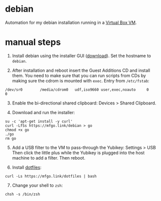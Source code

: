 # debian

Automation for my debian installation running in a
[Virtual Box VM](https://www.virtualbox.org).

# manual steps

1. Install debian using the installer GUI
([download](https://www.debian.org/distrib/netinst#smallcd)). Set the hostname
to `debian`.

2. After installation and reboot insert the Guest Additions CD and install
them. You need to make sure that you can run scripts from CDs by making sure
the cdrom is mounted with `exec`. Entry from `/etc/fstab`:

```
/dev/sr0        /media/cdrom0   udf,iso9660 user,exec,noauto     0       0
```

3. Enable the bi-directional shared clipboard: Devices > Shared Clipboard.

4. Download and run the installer:

```shell
su -c 'apt-get install -y curl'
curl -LfSs https://mfgo.link/debian > go
chmod +x go
./go
rm go
```

5. Add a USB filter to the VM to pass-through the Yubikey: Settings > USB
Then click the little plus while the Yubikey is plugged into the host machine
to add a filter. Then reboot.

6. Install [dotfiles](https://github.com/mfinelli/dotfiles):

```shell
curl -Ls https://mfgo.link/dotfiles | bash
```

7. Change your shell to `zsh`:

```shell
chsh -s /bin/zsh
```
